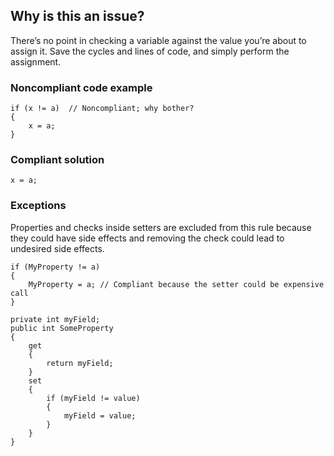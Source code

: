 ## Why is this an issue?
 
There’s no point in checking a variable against the value you’re about to assign it. Save the cycles and lines of code, and simply perform the assignment.
 
### Noncompliant code example

    if (x != a)  // Noncompliant; why bother?
    {
        x = a;
    }

### Compliant solution

    x = a;

### Exceptions
 
Properties and checks inside setters are excluded from this rule because they could have side effects and removing the check could lead to undesired side effects.

    if (MyProperty != a)
    {
        MyProperty = a; // Compliant because the setter could be expensive call
    }

    private int myField;
    public int SomeProperty
    {
        get
        {
            return myField;
        }
        set
        {
            if (myField != value)
            {
                myField = value;
            }
        }
    }